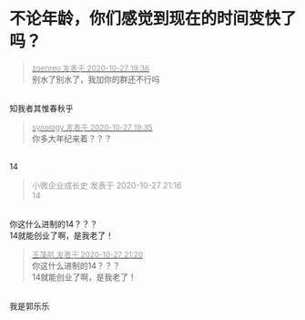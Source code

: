 # 不论年龄，你们感觉到现在的时间变快了吗？


<div class="quote"><blockquote><font size="2"><a href="https://www.hostloc.com/forum.php?mod=redirect&amp;goto=findpost&amp;pid=9360785&amp;ptid=759116" target="_blank"><font color="#999999">zoenreo 发表于 2020-10-27 19:36</font></a></font><br />
别水了别水了，我加你的群还不行吗</blockquote></div><br />
知我者其惟春秋乎

<div class="quote"><blockquote><font size="2"><a href="https://www.hostloc.com/forum.php?mod=redirect&amp;goto=findpost&amp;pid=9360777&amp;ptid=759116" target="_blank"><font color="#999999">synology 发表于 2020-10-27 19:35</font></a></font><br />
你多大年纪来着？？？</blockquote></div><br />
14

<div class="quote"><blockquote><font color="#999999">小微企业成长史 发表于 2020-10-27 21:16</font><br />
<font color="#999999">14</font></blockquote></div><br />
你这什么进制的14？？？<br />
14就能创业了啊，是我老了！

<div class="quote"><blockquote><font size="2"><a href="https://www.hostloc.com/forum.php?mod=redirect&amp;goto=findpost&amp;pid=9361315&amp;ptid=759116" target="_blank"><font color="#999999">玉藻前 发表于 2020-10-27 21:20</font></a></font><br />
你这什么进制的14？？？<br />
14就能创业了啊，是我老了！</blockquote></div><br />
我是郭乐乐
